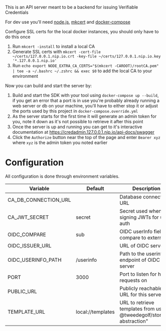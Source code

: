 This is an API server meant to be a backend for issuing Verifiable Credentials

For dev use you'll need [node.js](https://nodejs.org/en/), [mkcert](https://github.com/FiloSottile/mkcert) and [docker-compose](https://docs.docker.com/compose/install/)

Configure SSL certs for the local docker instances, you should only have to do this once

1. Run `mkcert -install` to install a local CA
2. Generate SSL certs with `mkcert -cert-file ~/certs/127.0.0.1.nip.io.crt -key-file ~/certs/127.0.0.1.nip.io.key '*.127.0.0.1.nip.io'`
3. Run `echo export NODE_EXTRA_CA_CERTS="$(mkcert -CAROOT)/rootCA.pem" | tee -a ~/.bashrc ~/.zshrc && exec $0` to add the local CA to your environment

Now you can build and start the server by:

1. Build and start the SDK with your tool using `docker-compose up --build`, if you get an error that a port is in use you're probably already running a web server or db on your machine, you'll have to either stop it or adjust the ports used by this project in `docker-compose.override.yml`
2. As the server starts for the first time it will generate an admin token for you, note it down as it's not possible to retrieve it after this point
3. Once the server is up and running you can get to it's interactive documentation at https://credadmin.127.0.0.1.nip.io/api-docs/swagger
4. Click the `Authorize` button near the top of the page and enter `Bearer xyz` where `xyz` is the admin token you noted earlier

Configuration
=============

All configuration is done through environment variables.

|Variable            |Default   |Description                                  |
|--------------------|----------|---------------------------------------------|
|CA_DB_CONNECTION_URL|          |Database connection URL                      |
|CA_JWT_SECRET       |secret    |Secret used when signing JWTs for user auth  |
|OIDC_COMPARE        |sub       |OIDC userInfo field to compare to externalIds|
|OIDC_ISSUER_URL     |          |URL of OIDC server                           |
|OIDC_USERINFO_PATH  |/userinfo |Path to the userinfo endpoint of OIDC server |
|PORT                |3000      |Port to listen for http requests on          |
|PUBLIC_URL          |          |Publicly reachable URL for this server       |
|TEMPLATE_URL        |local://templates|URL to retrieve templates from using @tweedegolf/storage-abstraction"|
